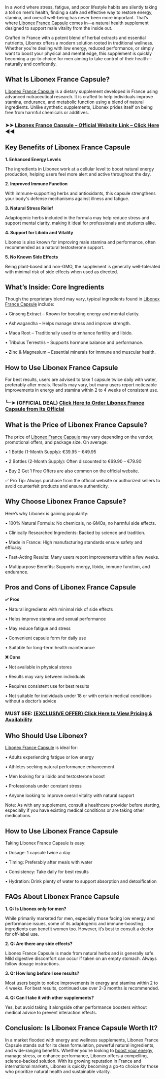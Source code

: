 In a world where stress, fatigue, and poor lifestyle habits are silently taking a toll on men’s health, finding a safe and effective way to restore energy, stamina, and overall well-being has never been more important. That’s where [Libonex France Capsule](https://www.facebook.com/LibonexFranceReviews/) comes in—a natural health supplement designed to support male vitality from the inside out.

Crafted in France with a potent blend of herbal extracts and essential nutrients, Libonex offers a modern solution rooted in traditional wellness. Whether you're dealing with low energy, reduced performance, or simply want to boost your physical and mental edge, this supplement is quickly becoming a go-to choice for men aiming to take control of their health—naturally and confidently.

## What Is Libonex France Capsule?
[Libonex France Capsule](https://dailynutraboost.com/libonex-france/) is a dietary supplement developed in France using advanced nutraceutical research. It is crafted to help individuals improve stamina, endurance, and metabolic function using a blend of natural ingredients. Unlike synthetic supplements, Libonex prides itself on being free from harmful chemicals or additives.

### ➤➤ [Libonex France Capsule – Official Website Link – Click Here](https://dailynutraboost.com/try-libonex/) ◀◀

## Key Benefits of Libonex France Capsule

**1.	Enhanced Energy Levels**

The ingredients in Libonex work at a cellular level to boost natural energy production, helping users feel more alert and active throughout the day.

**2.	Improved Immune Function**

With immune-supporting herbs and antioxidants, this capsule strengthens your body's defense mechanisms against illness and fatigue.

**3.	Natural Stress Relief**

Adaptogenic herbs included in the formula may help reduce stress and support mental clarity, making it ideal for professionals and students alike.

**4.	Support for Libido and Vitality**

Libonex is also known for improving male stamina and performance, often recommended as a natural testosterone support.

**5.	No Known Side Effects**

Being plant-based and non-GMO, the supplement is generally well-tolerated with minimal risk of side effects when used as directed.

## What’s Inside: Core Ingredients
Though the proprietary blend may vary, typical ingredients found in [Libonex France Capsule](https://www.facebook.com/groups/libonexfrancecapsule) include:

•	Ginseng Extract – Known for boosting energy and mental clarity.

•	Ashwagandha – Helps manage stress and improve strength.

•	Maca Root – Traditionally used to enhance fertility and libido.

•	Tribulus Terrestris – Supports hormone balance and performance.

•	Zinc & Magnesium – Essential minerals for immune and muscular health.

## How to Use Libonex France Capsule
For best results, users are advised to take 1 capsule twice daily with water, preferably after meals. Results may vary, but many users report noticeable improvements in energy and stamina within 2 to 4 weeks of consistent use.

### ╰┈➤ (OFFICIAL DEAL) [Click Here to Order Libonex France Capsule from Its Official](https://dailynutraboost.com/try-libonex/)

## What is the Price of Libonex France Capsule?
The price of [Libonex France Capsule](https://www.facebook.com/events/628883166828770/) may vary depending on the vendor, promotional offers, and package size. On average:

•	1 Bottle (1-Month Supply): €39.95 – €49.95

•	2 Bottles (2-Month Supply): Often discounted to €69.90 – €79.90

•	Buy 2 Get 1 Free Offers are also common on the official website.

✅ Pro Tip: Always purchase from the official website or authorized sellers to avoid counterfeit products and ensure authenticity.


## Why Choose Libonex France Capsule?
Here’s why Libonex is gaining popularity:

•	100% Natural Formula: No chemicals, no GMOs, no harmful side effects.

•	Clinically Researched Ingredients: Backed by science and tradition.

•	Made in France: High manufacturing standards ensure safety and efficacy.

•	Fast-Acting Results: Many users report improvements within a few weeks.

•	Multipurpose Benefits: Supports energy, libido, immune function, and endurance.

## Pros and Cons of Libonex France Capsule

**✅ Pros**

•	Natural ingredients with minimal risk of side effects

•	Helps improve stamina and sexual performance

•	May reduce fatigue and stress

•	Convenient capsule form for daily use

•	Suitable for long-term health maintenance

**❌ Cons**

•	Not available in physical stores

•	Results may vary between individuals

•	Requires consistent use for best results

•	Not suitable for individuals under 18 or with certain medical conditions without a doctor’s advice

### MUST SEE: [(EXCLUSIVE OFFER) Click Here to View Pricing & Availability](https://dailynutraboost.com/try-libonex/)

## Who Should Use Libonex?

[Libonex France Capsule]([url](https://github.com/SamaAlec/Libonex-France-Capsule-Reviews-Updated-Trusted-News-Does-Really-Works-Or-Safe-/tree/main)) is ideal for:


•	Adults experiencing fatigue or low energy

•	Athletes seeking natural performance enhancement

•	Men looking for a libido and testosterone boost

•	Professionals under constant stress

•	Anyone looking to improve overall vitality with natural support

Note: As with any supplement, consult a healthcare provider before starting, especially if you have existing medical conditions or are taking other medications.


## How to Use Libonex France Capsule

Taking Libonex France Capsule is easy:

•	Dosage: 1 capsule twice a day

•	Timing: Preferably after meals with water

•	Consistency: Take daily for best results

•	Hydration: Drink plenty of water to support absorption and detoxification

## FAQs About Libonex France Capsule

**1.	Q: Is Libonex only for men?**

While primarily marketed for men, especially those facing low energy and performance issues, some of its adaptogenic and immune-boosting ingredients can benefit women too. However, it’s best to consult a doctor for off-label use.

**2.	Q: Are there any side effects?**

Libonex France Capsule is made from natural herbs and is generally safe. Mild digestive discomfort can occur if taken on an empty stomach. Always follow dosage instructions.

**3.	Q: How long before I see results?**

Most users begin to notice improvements in energy and stamina within 2 to 4 weeks. For best results, continued use over 2-3 months is recommended.

**4.	Q: Can I take it with other supplements?**

Yes, but avoid taking it alongside other performance boosters without medical advice to prevent interaction effects.

## Conclusion: Is Libonex France Capsule Worth It?
In a market flooded with energy and wellness supplements, Libonex France Capsule stands out for its clean formulation, powerful natural ingredients, and wide-ranging benefits. Whether you're looking to [boost your energy](https://knowt.com/flashcards/5b0ae442-c45a-42bf-a059-b4761b0953da), manage stress, or enhance performance, Libonex offers a compelling, science-backed solution.
With its growing reputation in France and international markets, Libonex is quickly becoming a go-to choice for those who prioritize natural health and sustainable vitality.

